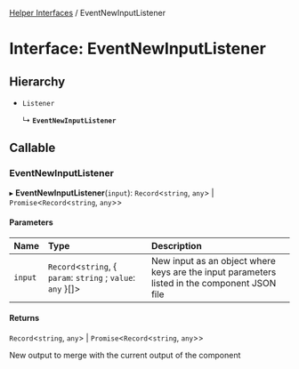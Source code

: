 [Helper Interfaces](../README.md) / EventNewInputListener

# Interface: EventNewInputListener

## Hierarchy

- `Listener`

  ↳ **`EventNewInputListener`**

## Callable

### EventNewInputListener

▸ **EventNewInputListener**(`input`): `Record`<`string`, `any`\> \| `Promise`<`Record`<`string`, `any`\>\>

#### Parameters

| Name | Type | Description |
| :------ | :------ | :------ |
| `input` | `Record`<`string`, { `param`: `string` ; `value`: `any`  }[]\> | New input as an object where keys are the input parameters listed in the component JSON file |

#### Returns

`Record`<`string`, `any`\> \| `Promise`<`Record`<`string`, `any`\>\>

New output to merge with the current output of the component
